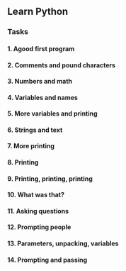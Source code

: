 ## Learn Python

### Tasks

#### 1. Agood first program
#### 2. Comments and pound characters
#### 3. Numbers and math
#### 4. Variables and names
#### 5. More variables and printing
#### 6. Strings and text
#### 7. More printing
#### 8. Printing
#### 9. Printing, printing, printing
#### 10. What was that?
#### 11. Asking questions
#### 12. Prompting people
#### 13. Parameters, unpacking, variables
#### 14. Prompting and passing
#### 
#### 
#### 
#### 
#### 
#### 
#### 
#### 
#### 
#### 






